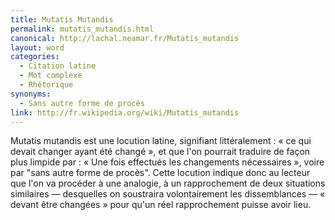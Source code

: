 ```yaml
---
title: Mutatis Mutandis
permalink: mutatis_mutandis.html
canonical: http://lachal.neamar.fr/Mutatis_mutandis
layout: word
categories:
  - Citation latine
  - Mot complexe
  - Rhétorique
synonyms:
  - Sans autre forme de procès
link: http://fr.wikipedia.org/wiki/Mutatis_mutandis
---
```


Mutatis mutandis est une locution latine, signifiant littéralement : « ce qui devait changer ayant été changé », et que l'on pourrait traduire de façon plus limpide par : « Une fois effectués les changements nécessaires », voire par "sans autre forme de procès". Cette locution indique donc au lecteur que l'on va procéder à une analogie, à un rapprochement de deux situations similaires — desquelles on soustraira volontairement les dissemblances — « devant être changées » pour qu'un réel rapprochement puisse avoir lieu.

